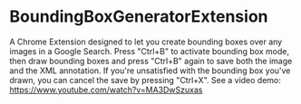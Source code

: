 # BoundingBoxGeneratorExtension
A Chrome Extension designed to let you create bounding boxes over any images in a Google Search. Press "Ctrl+B" to activate bounding box mode, then draw bounding boxes and press "Ctrl+B" again to save both the image and the XML annotation. If you're unsatisfied with the bounding box you've drawn, you can cancel the save by pressing "Ctrl+X". See a video demo: https://www.youtube.com/watch?v=MA3DwSzuxas
